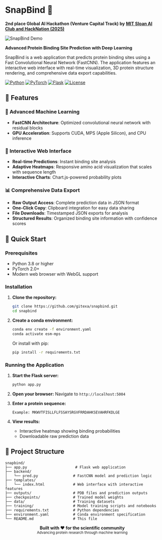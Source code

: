 # SnapBind 🧬

**2nd place Global AI Hackathon (Venture Capital Track) by** [**MIT Sloan AI Club and HackNation (2025)**](https://hack-nation.ai/)

![SnapBind Demo](video/snapbind.gif)

**Advanced Protein Binding Site Prediction with Deep Learning**

SnapBind is a web application that predicts protein binding sites using a Fast Convolutional Neural Network (FastCNN). The application features an interactive web interface with real-time visualization, 3D protein structure rendering, and comprehensive data export capabilities.

[![Python](https://img.shields.io/badge/Python-3.8+-blue.svg)](https://python.org)
[![PyTorch](https://img.shields.io/badge/PyTorch-2.0+-orange.svg)](https://pytorch.org)
[![Flask](https://img.shields.io/badge/Flask-3.0+-green.svg)](https://flask.palletsprojects.com)
[![License](https://img.shields.io/badge/License-MIT-yellow.svg)](LICENSE)

## 🌟 Features

### 🔬 **Advanced Machine Learning**
- **FastCNN Architecture**: Optimized convolutional neural network with residual blocks
- **GPU Acceleration**: Supports CUDA, MPS (Apple Silicon), and CPU inference

### 🎨 **Interactive Web Interface**
- **Real-time Predictions**: Instant binding site analysis
- **Adaptive Heatmaps**: Responsive amino acid visualization that scales with sequence length
- **Interactive Charts**: Chart.js-powered probability plots

### 📊 **Comprehensive Data Export**
- **Raw Output Access**: Complete prediction data in JSON format
- **One-Click Copy**: Clipboard integration for easy data sharing
- **File Downloads**: Timestamped JSON exports for analysis
- **Structured Results**: Organized binding site information with confidence scores

## 🚀 Quick Start

### Prerequisites

- Python 3.8 or higher
- PyTorch 2.0+
- Modern web browser with WebGL support

### Installation

1. **Clone the repository:**
   ```bash
   git clone https://github.com/gitexa/snapbind.git
   cd snapbind
   ```

2. **Create a conda environment:**
   ```bash
   conda env create -f environment.yaml
   conda activate esm-mps
   ```

   Or install with pip:
   ```bash
   pip install -r requirements.txt
   ```

### Running the Application

1. **Start the Flask server:**
   ```bash
   python app.py
   ```

2. **Open your browser:**
   Navigate to `http://localhost:5004`

3. **Enter a protein sequence:**
   ```
   Example: MKWVTFISLLFLFSSAYSRGVFRRDAHKSEVAHRFKDLGE
   ```

4. **View results:**
   - Interactive heatmap showing binding probabilities
   - Downloadable raw prediction data

## 📁 Project Structure

```
snapbind/
├── app.py                      # Flask web application
├── backend/
│   └── pred.py                # FastCNN model and prediction logic
├── templates/
│   └── index.html             # Web interface with interactive features
├── outputs/                   # PDB files and prediction outputs
├── checkpoints/               # Trained model weights
├── data/                      # Training datasets
├── training/                  # Model training scripts and notebooks
├── requirements.txt           # Python dependencies
├── environment.yaml           # Conda environment specification
└── README.md                  # This file
```

<div align="center">
  <strong>Built with ❤️ for the scientific community</strong>
  <br>
  <sub>Advancing protein research through machine learning</sub>
</div>
